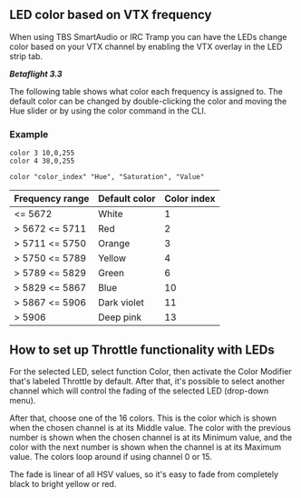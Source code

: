 ## LED color based on VTX frequency

When using TBS SmartAudio or IRC Tramp you can have the LEDs change color based on your VTX channel by enabling the VTX overlay in the LED strip tab.

***Betaflight 3.3***

The following table shows what color each frequency is assigned to.
The default color can be changed by double-clicking the color and moving the Hue slider or by using the color command in the CLI.

### Example

```
color 3 10,0,255
color 4 38,0,255
```

```
color "color_index" "Hue", "Saturation", "Value"
```

 Frequency range | Default color | Color index
 ------------ | ------------- | -------------
 <= 5672 |  White | 1
 |> 5672 <= 5711 |  Red | 2
 |> 5711 <= 5750 | Orange | 3
 |> 5750 <= 5789 | Yellow | 4
 |> 5789 <= 5829 | Green | 6
 |> 5829 <= 5867 | Blue | 10
 |> 5867 <= 5906 | Dark violet | 11
 |> 5906 | Deep pink | 13

## How to set up Throttle functionality with LEDs

For the selected LED, select function Color, then activate the Color Modifier that's labeled Throttle by default. After that, it's possible to select another channel which will control the fading of the selected LED (drop-down menu).

After that, choose one of the 16 colors. This is the color which is shown when the chosen channel is at its Middle value. The color with the previous number is shown when the chosen channel is at its Minimum value, and the color with the next number is shown when the channel is at its Maximum value. The colors loop around if using channel 0 or 15.

The fade is linear of all HSV values, so it's easy to fade from completely black to bright yellow or red. 